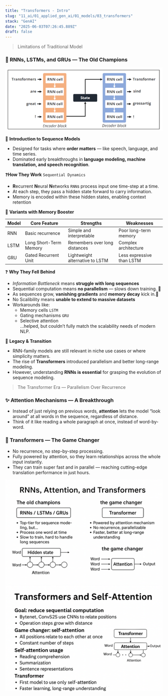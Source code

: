 ```yaml
---
title: "Transformers - Intro"
slug: "11_ai/01_applied_gen_ai/01_models/03_transformers"
stack: "GenAI"
date: "2025-06-03T07:26:45.889Z"
draft: false
---
```


<style>
o { color: #f49735 }
v { color: #b36be2 }
g { color: #70bf41 }
b { color: #62aefa }
</style>

> Limitations of Traditional Model

### 🧠 RNNs, LSTMs, and GRUs — The Old Champions

![Traditional Architecture - RNN](../../../../../src/images/11_ai/01_agen_ai/agi-13.png)

🧠 **Introduction to Sequence Models**

- Designed for tasks where **order matters** — like speech, language, and time series.
- Dominated early breakthroughs in **language modeling, machine translation, and speech recognition**.

❓**How They Work** `Sequential Dynamics`

- **R**ecurrent **N**eural **N**etworks `RNN`s process input one time-step at a time.
- At each step, they pass a hidden state forward to carry information.
- Memory is encoded within these hidden states, enabling context retention

🧠 **Variants with Memory Booster**

| Model | Core Feature           | Strengths                       | Weaknesses                |
| ----- | ---------------------- | ------------------------------- | ------------------------- |
| RNN   | Basic recurrence       | Simple and interpretable        | Poor long-term memory     |
| LSTM  | Long Short-Term Memory | Remembers over long distances   | Complex architecture      |
| GRU   | Gated Recurrent Unit   | Lightweight alternative to LSTM | Less expressive than LSTM |

❓ **Why They Fell Behind**

- _Information Bottleneck_ means **struggle with long sequences**
- Sequential computation means **no parallelism** — slows down training. 🐌
- As sequences grow, **vanishing gradients** and **memory decay** kick in.🌈
- No Scalibility means **unable to extend to massive datasets**
- Workarounds like:
  - Memory cells `LSTM`
  - Gating mechanisms `GRU`
  - Selective attention  
    ...helped, but couldn’t fully match the scalability needs of modern NLP.

🧠 **Legacy & Transition**

- RNN-family models are still relevant in niche use cases or where simplicity matters.
- The rise of **Transformers** introduced parallelism and better long-range modeling.
- However, understanding **RNNs is essential** for grasping the evolution of sequence modeling.

> The Transformer Era — Parallelism Over Recurrence

### ✨ Attention Mechanisms — A Breakthrough

- Instead of just relying on previous words, **attention** lets the model “look around” at all words in the sequence, regardless of distance.
- Think of it like reading a whole paragraph at once, instead of word-by-word.

### 🚀 Transformers — The Game Changer

- No recurrence, no step-by-step processing.
- Fully powered by attention, so they learn relationships across the whole input instantly.
- They can train super fast and in parallel — reaching cutting-edge translation performance in just hours.

![Essence](../../../../../src/images/11_ai/01_agen_ai/agi-19a.png)
![Essence](../../../../../src/images/11_ai/01_agen_ai/agi-19b.png)

